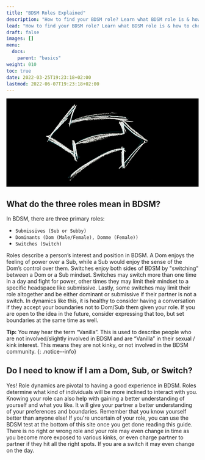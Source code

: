 ```yaml
---
title: "BDSM Roles Explained"
description: "How to find your BDSM role? Learn what BDSM role is & how to choose your role that fits best for you to help you make the right connections."
lead: "How to find your BDSM role? Learn what BDSM role is & how to choose your role that fits best for you to help you make the right connections."
draft: false
images: []
menu:
  docs:
    parent: "basics"
weight: 010
toc: true
date: 2022-03-25T19:23:18+02:00
lastmod: 2022-06-07T19:23:18+02:00
---
```


![Image](arrow-2085192_960_720.jpg)

## What do the three roles mean in BDSM?

In BDSM, there are three primary roles:

- `Submissives (Sub or Subby)`
- `Dominants (Dom (Male/Female), Domme (Female))`
- `Switches (Switch)`

Roles describe a person’s interest and position in BDSM. A Dom enjoys the feeling of power over a Sub, while a Sub would enjoy the sense of the Dom’s control over them. Switches enjoy both sides of BDSM by "switching" between a Dom or a Sub mindset. Switches may switch more than one time in a day and fight for power, other times they may limit their mindset to a specific headspace like submissive. Lastly, some switches may limit their role altogether and be either dominant or submissive if their partner is not a switch. In dynamics like this, it is healthy to consider having a conversation if they accept your boundaries not to Dom/Sub them given your role. If you are open to the idea in the future, consider expressing that too, but set boundaries at the same time as well.

**Tip:** You may hear the term “Vanilla”. This is used to describe people who are not involved/slightly involved in BDSM and are “Vanilla” in their sexual / kink interest. This means they are not kinky, or not involved in the BDSM community.
{: .notice--info}

## Do I need to know if I am a Dom, Sub, or Switch?

Yes! Role dynamics are pivotal to having a good experience in BDSM. Roles determine what kind of individuals will be more inclined to interact with you. Knowing your role can also help with gaining a better understanding of yourself and what you like. It will give your partner a better understanding of your preferences and boundaries. Remember that you know yourself better than anyone else!
If you're uncertain of your role, you can use the BDSM test at the bottom of this site once you get done reading this guide. There is no right or wrong role and your role may even change in time as you become more exposed to various kinks, or even charge partner to partner if they hit all the right spots. If you are a switch it may even change on the day.
